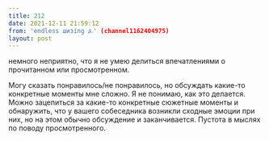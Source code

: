 ```yaml
---
title: 212
date: 2021-12-11 21:59:12
from: 'endless шизing ⍼' (channel1162404975)
layout: post
---
```


немного неприятно, что я не умею делиться впечатлениями о прочитанном или просмотренном.

Могу сказать понравилось/не понравилось, но обсуждать какие-то конкретные моменты мне сложно. Я не понимаю, как это делается.
Можно зацепиться за какие-то конкретные сюжетные моменты и обнаружить, что у вашего собеседника возникли сходные эмоции при них, но на этом обычно обсуждение и заканчивается. Пустота в мыслях по поводу просмотренного.
